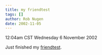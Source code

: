 ```yaml
---
title: my friendtest
tags: []
author: Rob Nugen
date: 2002-11-05
---
```


<p class=date>12:04am CST Wednesday 6 November 2002</p>

<p>Just finished my <a
href="https://thunderrabbit.friendtest.com">friendtest</a>.</p>
